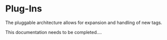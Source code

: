 # Plug-Ins

The pluggable architecture allows for expansion and handling
of new tags.

This documentation needs to be completed....
